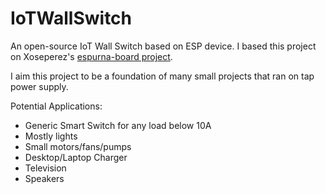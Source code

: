 # IoTWallSwitch
An open-source IoT Wall Switch based on ESP device. I based this project on Xoseperez's [espurna-board project](https://github.com/xoseperez/espurna-board).

I aim this project to be a foundation of many small projects that ran on tap power supply.

Potential Applications:
- Generic Smart Switch for any load below 10A
- Mostly lights
- Small motors/fans/pumps
- Desktop/Laptop Charger
- Television
- Speakers
